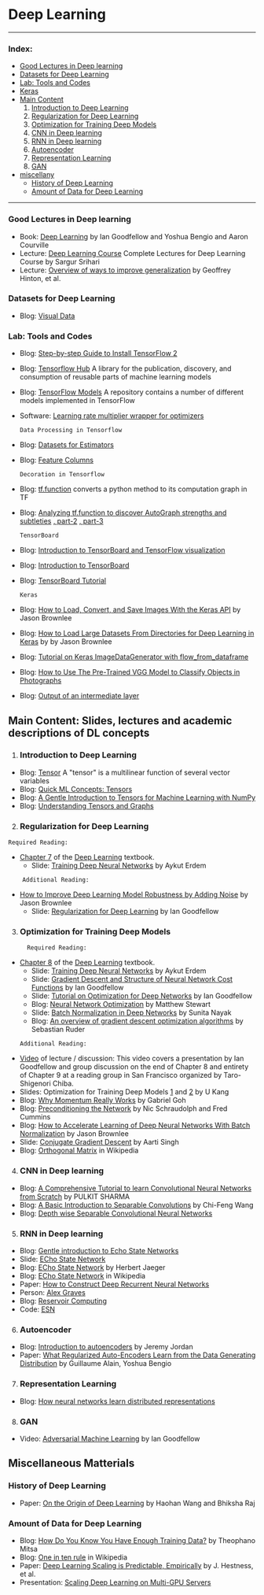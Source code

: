 # Deep Learning

---

### **Index:**
- [Good Lectures in Deep learning](#lecture)
- [Datasets for Deep Learning](#datasets)
- [Lab: Tools and Codes](#lab)
- [Keras](#keras)
- [Main Content](#content)
  1. [Introduction to Deep Learning](#introduction)
  2. [Regularization for Deep Learning](#regularization)
  3. [Optimization for Training Deep Models](#optimization)
  4. [CNN in Deep learning ](#cnn)
  5. [RNN in Deep learning](#rnn)
  6. [Autoencoder](#autoencoder)
  7. [Representation Learning](#representation)
  8. [GAN](#gan)
- [miscellany](#misc)
  - [History of Deep Learning](#history)
  - [Amount of Data for Deep Learning](#size_data)


---

### <a name="lecture"></a>Good Lectures in Deep learning
   * Book: [Deep Learning](https://www.deeplearningbook.org) by Ian Goodfellow and Yoshua Bengio and Aaron Courville
   * Lecture: [Deep Learning Course](https://cedar.buffalo.edu/~srihari/CSE676/index.html) Complete Lectures for Deep Learning Course by Sargur Srihari
   * Lecture: [Overview of ways to improve generalization](http://www.cs.toronto.edu/~hinton/coursera/lecture9/lec9.pdf) by Geoffrey Hinton, et al.


### <a name="datasets"></a>Datasets for Deep Learning
  * Blog: [Visual Data](https://www.visualdata.io)


### <a name="lab"></a> Lab: Tools and Codes
  * Blog: [Step-by-step Guide to Install TensorFlow 2](https://medium.com/@cran2367/install-and-setup-tensorflow-2-0-2c4914b9a265)
  * Blog: [Tensorflow Hub](https://www.tensorflow.org/hub) A library for the publication, discovery, and consumption of reusable parts of machine learning models
  * Blog: [TensorFlow Models](https://github.com/tensorflow/models/) A repository contains a number of different models implemented in TensorFlow
  * Software: [Learning rate multiplier wrapper for optimizers](https://pypi.org/project/keras-lr-multiplier/)
  
    ```
    Data Processing in Tensorflow
    ```
  * Blog: [Datasets for Estimators](https://www.tensorflow.org/guide/datasets_for_estimators)
  * Blog: [Feature Columns](https://www.tensorflow.org/guide/feature_columns)
    ```
    Decoration in Tensorflow
    ```
  * Blog: [tf.function](https://www.tensorflow.org/beta/tutorials/eager/tf_function) converts a python method to its computation graph in TF
  * Blog: [Analyzing tf.function to discover AutoGraph strengths and subtleties](https://pgaleone.eu/tensorflow/tf.function/2019/05/10/dissecting-tf-function-part-1/)
  [, part-2](https://pgaleone.eu/tensorflow/tf.function/2019/04/03/dissecting-tf-function-part-2/)
  [, part-3](https://pgaleone.eu/tensorflow/tf.function/2019/05/10/dissecting-tf-function-part-3/)
    ```
    TensorBoard
    ```
   * Blog: [Introduction to TensorBoard and TensorFlow visualization](https://adventuresinmachinelearning.com/introduction-to-tensorboard-and-tensorflow-visualization/)
   * Blog: [Introduction to TensorBoard](https://www.easy-tensorflow.com/tf-tutorials/basics/introduction-to-tensorboard)
   * Blog: [TensorBoard Tutorial](https://www.datacamp.com/community/tutorials/tensorboard-tutorial) 
     ```
     Keras
     ```    
   * Blog: [How to Load, Convert, and Save Images With the Keras API](https://machinelearningmastery.com/how-to-load-convert-and-save-images-with-the-keras-api/) by Jason Brownlee
   * Blog: [How to Load Large Datasets From Directories for Deep Learning in Keras](https://machinelearningmastery.com/how-to-load-large-datasets-from-directories-for-deep-learning-with-keras/) by by Jason Brownlee
   * Blog: [Tutorial on Keras ImageDataGenerator with flow_from_dataframe](https://medium.com/@vijayabhaskar96/tutorial-on-keras-imagedatagenerator-with-flow-from-dataframe-8bd5776e45c1)
   * Blog: [How to Use The Pre-Trained VGG Model to Classify Objects in Photographs](https://machinelearningmastery.com/use-pre-trained-vgg-model-classify-objects-photographs/)
   * Blog: [Output of an intermediate layer](https://keras.io/getting-started/faq/#how-can-i-obtain-the-output-of-an-intermediate-layer)
  
## <a name="content"></a>Main Content: Slides, lectures and academic descriptions of DL concepts

1.  ### <a name="introduction"></a>Introduction to Deep Learning
  * Blog: [Tensor](https://en.wikipedia.org/wiki/Tensor) A "tensor" is a multilinear function of several vector variables
  * Blog: [Quick ML Concepts: Tensors](https://towardsdatascience.com/quick-ml-concepts-tensors-eb1330d7760f)
  * Blog: [A Gentle Introduction to Tensors for Machine Learning with NumPy](https://machinelearningmastery.com/introduction-to-tensors-for-machine-learning/)
  * Blog: [Understanding Tensors and Graphs](https://www.analyticsvidhya.com/blog/2017/03/tensorflow-understanding-tensors-and-graphs/)

2.  ### <a name="regularization"></a>Regularization for Deep Learning  
```
Required Reading:
```
  * [Chapter 7](http://www.deeplearningbook.org/contents/regularization.html) of the [Deep Learning](http://www.deeplearningbook.org) textbook. <br>
    * Slide: [Training Deep Neural Networks](https://web.cs.hacettepe.edu.tr/~aykut/classes/spring2018/cmp784/slides/lec4-training-deep-nets.pdf) by Aykut Erdem
```
    Additional Reading:
```
  * [How to Improve Deep Learning Model Robustness by Adding Noise](https://machinelearningmastery.com/how-to-improve-deep-learning-model-robustness-by-adding-noise/) by Jason Brownlee 
    * Slide: [Regularization for Deep Learning](https://www.deeplearningbook.org/slides/07_regularization.pdf)  by Ian Goodfellow


3.  ### <a name="optimization"></a>Optimization for Training Deep Models  
    ```
      Required Reading:
    ```
  * [Chapter 8](http://www.deeplearningbook.org/contents/optimization.html) of the [Deep Learning](http://www.deeplearningbook.org) textbook. <br> 
    * Slide: [Training Deep Neural Networks](https://web.cs.hacettepe.edu.tr/~aykut/classes/spring2018/cmp784/slides/lec4-training-deep-nets.pdf) by Aykut Erdem
    * Slide: [Gradient Descent and Structure of Neural Network Cost Functions](https://www.deeplearningbook.org/slides/sgd_and_cost_structure.pdf) by Ian Goodfellow
    * Slide: [Tutorial on Optimization for Deep Networks](https://www.deeplearningbook.org/slides/dls_2016.pdf) by Ian Goodfellow    
    * Blog: [Neural Network Optimization](https://towardsdatascience.com/neural-network-optimization-7ca72d4db3e0) by Matthew Stewart  
    * Slide: [Batch Normalization in Deep Networks](https://www.learnopencv.com/batch-normalization-in-deep-networks/) by Sunita Nayak 
    * Blog: [An overview of gradient descent optimization algorithms](http://ruder.io/optimizing-gradient-descent/) by Sebastian Ruder 
    ```
    Additional Reading:
    ```
   * [Video](https://www.youtube.com/watch?v=Xogn6veSyxA) of lecture / discussion: This video covers a presentation by Ian Goodfellow and group discussion on the end of Chapter 8 and entirety of Chapter 9 at a reading group in San Francisco organized by Taro-Shigenori Chiba. <br>
   * Slides: Optimization for Training Deep Models [1](https://datalab.snu.ac.kr/~ukang/courses/17S-DL/L15-opt.pdf)  and [2](https://datalab.snu.ac.kr/~ukang/courses/17S-DL/L16-opt-2.pdf) by U Kang 
   * Blog: [Why Momentum Really Works](https://distill.pub/2017/momentum/) by Gabriel Goh  
   * Blog: [Preconditioning the Network](https://cnl.salk.edu/~schraudo/teach/NNcourse/precond.html) by Nic Schraudolph and Fred Cummins  
   * Blog: [How to Accelerate Learning of Deep Neural Networks With Batch Normalization](https://machinelearningmastery.com/how-to-accelerate-learning-of-deep-neural-networks-with-batch-normalization/) by Jason Brownlee  
   * Slide: [Conjugate Gradient Descent](http://www.cs.cmu.edu/~pradeepr/convexopt/Lecture_Slides/conjugate_direction_methods.pdf) by Aarti Singh
   * Blog: [Orthogonal Matrix](https://en.wikipedia.org/wiki/Orthogonal_matrix) in Wikipedia

4.  ### <a name="cnn"></a>CNN in Deep learning 
* Blog: [A Comprehensive Tutorial to learn Convolutional Neural Networks from Scratch](https://www.analyticsvidhya.com/blog/2018/12/guide-convolutional-neural-network-cnn/) by PULKIT SHARMA
* Blog: [A Basic Introduction to Separable Convolutions](https://towardsdatascience.com/a-basic-introduction-to-separable-convolutions-b99ec3102728) by Chi-Feng Wang
* Blog: [Depth wise Separable Convolutional Neural Networks](https://www.geeksforgeeks.org/depth-wise-separable-convolutional-neural-networks/)

5.  ### <a name="rnn"></a>RNN in Deep learning 
  * Blog: [Gentle introduction to Echo State Networks](https://towardsdatascience.com/gentle-introduction-to-echo-state-networks-af99e5373c68)
  * Slide: [ECho State Network](http://didawiki.di.unipi.it/lib/exe/fetch.php/magistraleinformatica/aa2/rnn4-esn.pdf)
  * Blog: [ECho State Network](http://www.scholarpedia.org/article/Echo_state_network) by Herbert Jaeger
  * Blog: [ECho State Network](https://en.wikipedia.org/wiki/Echo_state_network) in Wikipedia
  * Paper: [How to Construct Deep Recurrent Neural Networks](https://arxiv.org/abs/1312.6026)
  * Person: [Alex Graves](https://www.cs.toronto.edu/~graves/)
  * Blog: [Reservoir Computing](https://www.researchgate.net/post/what_is_the_realitionship_between_deep_learning_methods_and_reservoir_computing_if_any)
  * Code: [ESN](https://github.com/ciortanmadalina/EchoStateNetwork/blob/master/EchoStateNetwork.ipynb)

6.  ### <a name="autoencoder">Autoencoder
  * Blog: [Introduction to autoencoders](https://www.jeremyjordan.me/autoencoders/) by Jeremy Jordan
  * Paper: [What Regularized Auto-Encoders Learn from the Data Generating Distribution](https://arxiv.org/abs/1211.4246) by  Guillaume Alain, Yoshua Bengio
  
7.  ### <a name="representation">Representation Learning
  * Blog: [How neural networks learn distributed representations](https://www.oreilly.com/ideas/how-neural-networks-learn-distributed-representations)

8.  ### <a name="gan"></a>GAN
  * Video: [Adversarial Machine Learning](https://videos.videoken.com/index.php/videos/aaai-2019-videos-invited-talk-ian-goodfellow-google-ai-adversarial-machine-learning/) by Ian Goodfellow 

## <a name="misc"></a>Miscellaneous Matterials

### <a name="history"></a>History of Deep Learning  
  * Paper: [On the Origin of Deep Learning](https://arxiv.org/abs/1702.07800) by Haohan Wang and Bhiksha Raj
  
### <a name="size_data"></a>Amount of Data for Deep Learning  
* Blog: [How Do You Know You Have Enough Training Data?](https://towardsdatascience.com/how-do-you-know-you-have-enough-training-data-ad9b1fd679ee) by Theophano Mitsa
* Blog: [One in ten rule](https://en.wikipedia.org/wiki/One_in_ten_rule) in Wikipedia
* Paper: [Deep Learning Scaling is Predictable, Empirically](https://arxiv.org/pdf/1712.00409.pdf) by J. Hestness, et al.
* Presentation: [Scaling Deep Learning on Multi-GPU Servers](https://discan18.github.io/assets/presentations/peter.pdf)
